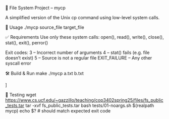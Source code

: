 📁 File System Project – mycp

A simplified version of the Unix cp command using low-level system calls.

🔧 Usage
./mycp source_file target_file

✅ Requirements
Use only these system calls: open(), read(), write(), close(), stat(), exit(), perror()

Exit codes:
3 – Incorrect number of arguments
4 – stat() fails (e.g. file doesn’t exist)
5 – Source is not a regular file
EXIT_FAILURE – Any other syscall error

🛠️ Build & Run
make
./mycp a.txt b.txt

]

🧪 Testing
wget https://www.cs.ucf.edu/~gazzillo/teaching/cop3402spring25/files/fs_public_tests.tar
tar -xvf fs_public_tests.tar
bash tests/01-noargs.sh $(realpath mycp)
echo $? # should match expected exit code



